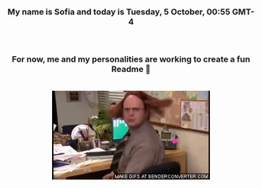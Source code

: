 


<div align="center">
<h3 >My name is Sofia and today is Tuesday, 5 October, 00:55 GMT-4</h3><br>
<h3 >For now, me and my personalities are working to create a fun Readme 👋
</h3><br>
<img src='img/dwight.gif' alt='working...'/>
</div>
